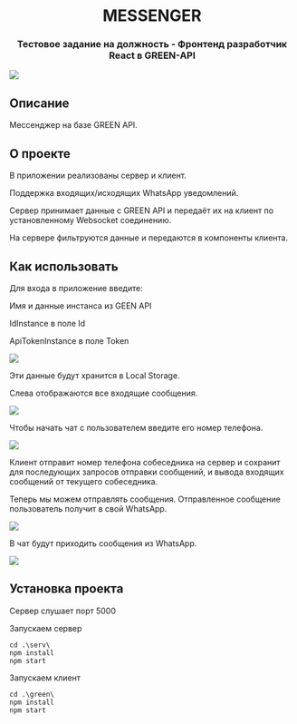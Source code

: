 <h1 align="center">MESSENGER</h1>
<h3 align="center">Тестовое задание на должность - Фронтенд разработчик React в GREEN-API</h3>
  
<img src="https://sun9-76.userapi.com/impg/kKo8i8bmwH_-wRZ12d1vhXTZEs8WwJPs02Sskg/ZvrSONXoN20.jpg?size=1919x976&quality=96&sign=98eb1750c422ebdeb3a8fa225aacf62a&type=album">

## Описание
Мессенджер на базе GREEN API.

## О проекте
В приложении реализованы сервер и клиент.

Поддержка входящих/исходящих WhatsApp уведомлений.

Сервер принимает данные с GREEN API и передаёт их на клиент по установленному Websocket соединению.

На сервере фильтруются данные и передаются в компоненты клиента.

## Как использовать
Для входа в приложение введите:

Имя и данные инстанса из GEEN API

IdInstance в поле Id

ApiTokenInstance в поле Token

<img src="https://sun9-9.userapi.com/impg/5cNLTAFjp1xjf_hFKIOV0IxqIxgluPOeb6JHew/J_tewLX_KSs.jpg?size=928x711&quality=96&sign=e65aac440717531131733a905cb131ef&type=album">

Эти данные будут хранится в Local Storage.


Слева отображаются все входящие сообщения.

<img src="https://sun9-38.userapi.com/impg/NZYd6DTwiZhwZup5nc5V6jkO5VwYLw01Th6Kig/l7hVvxh1GvA.jpg?size=476x463&quality=96&sign=30e944045d8f0f55d33c3182538b871e&type=album">

Чтобы начать чат с пользователем введите его номер телефона.

<img src="https://sun9-80.userapi.com/impg/rGgSw0il-sD0HIASSVgdxYv8q2BfBghMlLhzHA/YdYrwIJipv0.jpg?size=1430x121&quality=96&sign=cabfd59305e31bb6fa623dbacd2b1d8d&type=album">

Клиент отправит номер телефона собеседника на сервер и сохранит для последующих запросов отправки сообщений, и вывода входящих сообщений от текущего собеседника.

Теперь мы можем отправлять сообщения. Отправленное сообщение пользователь получит в свой WhatsApp.

<img src="https://sun9-49.userapi.com/impg/5DZszklAYf83-DjZVTGcFkK5L8yTbALDwjtCdA/IWxjrhbHI1U.jpg?size=1427x122&quality=96&sign=abdc76b3a82210d0cdd21bc07864f4e6&type=album">

В чат будут приходить сообщения из WhatsApp.

<img src="https://sun9-65.userapi.com/impg/1yhj3ENDHTvCbKCGKjT-lh3Hpc_P0ydJTM212w/V0LES5nWfyQ.jpg?size=1439x766&quality=96&sign=52b856b7f9b7bc212cb139cc03c230c8&type=album">

## Установка проекта

Сервер слушает порт 5000

Запускаем сервер 

```
cd .\serv\
npm install
npm start

```

Запускаем клиент

```
cd .\green\
npm install
npm start

```
